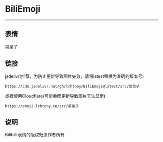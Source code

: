 # BiliEmoji
---
## 表情
菜菜子
## 链接
jsdelivr(推荐，为防止更新导致图片失效，请将latest替换为准确的版本号)
```
https://cdn.jsdelivr.net/gh/lrhtony/BiliEmoji@latest/src/菜菜子
```
或者使用Cloudflare(可能会因更新导致图片无法显示)
```
https://emoji.lrhtony.cn/src/菜菜子
```
## 说明
Bilibili 表情的版权归原作者所有

